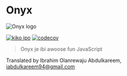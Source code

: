 # Onyx
![Onyx logo](/onyx/onyx-logo-sm.svg)

[![kiko ipo](https://travis-ci.org/onyxjs/onyx.svg?branch=master)](https://travis-ci.org/onyxjs/onyx)
[![codecov](https://codecov.io/gh/onyxjs/onyx/branch/master/graph/badge.svg)](https://codecov.io/gh/onyxjs/onyx)

> Onyx je ibi awoose fun JavaScript

Translated by Ibrahim Olanrewaju Abdulkareem, iabdulkareem94@gmail.com
